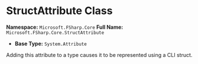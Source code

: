 # StructAttribute Class

**Namespace:** `Microsoft.FSharp.Core`
**Full Name:** `Microsoft.FSharp.Core.StructAttribute`
- **Base Type:** `System.Attribute`

Adding this attribute to a type causes it to be represented using a CLI struct.